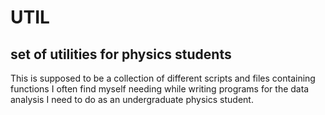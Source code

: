 # UTIL
## set of utilities for physics students

This is supposed to be a collection of different scripts
and files containing functions I often find myself needing 
while writing programs for the data analysis I need to 
do as an undergraduate physics student.
